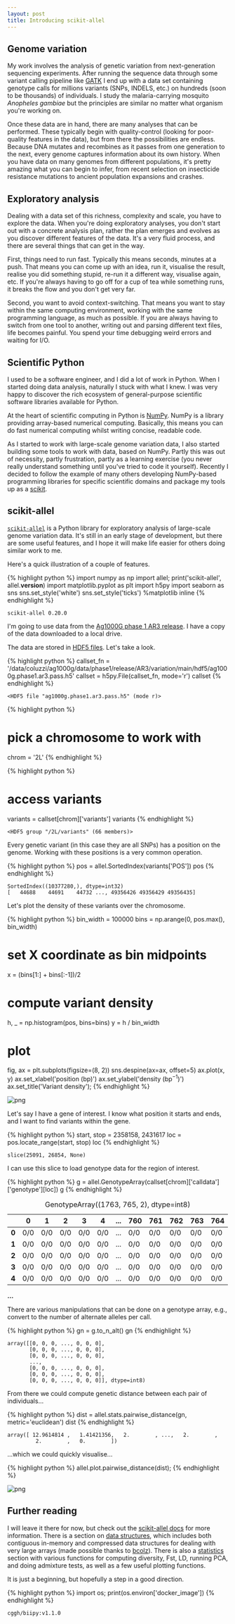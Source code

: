 ```yaml
---
layout: post
title: Introducing scikit-allel
---
```



## Genome variation

My work involves the analysis of genetic variation from next-generation sequencing experiments. After running the sequence data through some variant calling pipeline like [GATK](https://www.broadinstitute.org/gatk/) I end up with a data set containing genotype calls for millions variants (SNPs, INDELS, etc.) on hundreds (soon to be thousands) of individuals. I study the malaria-carrying mosquito *Anopheles gambiae* but the principles are similar no matter what organism you're working on.

Once these data are in hand, there are many analyses that can be performed. These typically begin with quality-control (looking for poor-quality features in the data), but from there the possibilities are endless. Because DNA mutates and recombines as it passes from one generation to the next, every genome captures information about its own history. When you have data on many genomes from different populations, it's pretty amazing what you can begin to infer, from recent selection on insecticide resistance mutations to ancient population expansions and crashes.

## Exploratory analysis

Dealing with a data set of this richness, complexity and scale, you have to explore the data. When you're doing exploratory analyses, you don't start out with a concrete analysis plan, rather the plan emerges and evolves as you discover different features of the data. It's a very fluid process, and there are several things that can get in the way. 

First, things need to run fast. Typically this means seconds, minutes at a push. That means you can come up with an idea, run it, visualise the result, realise you did something stupid, re-run it a different way, visualise again, etc. If you're always having to go off for a cup of tea while something runs, it breaks the flow and you don't get very far.

Second, you want to avoid context-switching. That means you want to stay within the same computing environment, working with the same programming language, as much as possible. If you are always having to switch from one tool to another, writing out and parsing different text files, life becomes painful. You spend your time debugging weird errors and waiting for I/O.

## Scientific Python

I used to be a software engineer, and I did a lot of work in Python. When I started doing data analysis, naturally I stuck with what I knew. I was very happy to discover the rich ecosystem of general-purpose scientific software libraries available for Python.

At the heart of scientific computing in Python is [NumPy](http://www.numpy.org). NumPy is a library providing array-based numerical computing. Basically, this means you can do fast numerical computing whilst writing concise, readable code. 

As I started to work with large-scale genome variation data, I also started building some tools to work with data, based on NumPy. Partly this was out of necessity, partly frustration, partly as a learning exercise (you never really understand something until you've tried to code it yourself). Recently I decided to follow the example of many others developing NumPy-based programming libraries for specific scientific domains and package my tools up as a [scikit](https://scikits.appspot.com/scikits).

## scikit-allel

[`scikit-allel`](http://scikit-allel.readthedocs.org/en/latest/) is a Python library for exploratory analysis of large-scale genome variation data. It's still in an early stage of development, but there are some useful features, and I hope it will make life easier for others doing similar work to me.

Here's a quick illustration of a couple of features.


{% highlight python %}
import numpy as np
import allel; print('scikit-allel', allel.__version__)
import matplotlib.pyplot as plt
import h5py
import seaborn as sns
sns.set_style('white')
sns.set_style('ticks')
%matplotlib inline
{% endhighlight %}

    scikit-allel 0.20.0


I'm going to use data from the [Ag1000G phase 1 AR3 release](http://www.malariagen.net/data/ag1000g-phase1-AR3). I have a copy of the data downloaded to a local drive.

The data are stored in [HDF5 files](https://www.hdfgroup.org/HDF5/). Let's take a look.


{% highlight python %}
callset_fn = '/data/coluzzi/ag1000g/data/phase1/release/AR3/variation/main/hdf5/ag1000g.phase1.ar3.pass.h5'
callset = h5py.File(callset_fn, mode='r')
callset
{% endhighlight %}




    <HDF5 file "ag1000g.phase1.ar3.pass.h5" (mode r)>




{% highlight python %}
# pick a chromosome to work with
chrom = '2L'
{% endhighlight %}


{% highlight python %}
# access variants
variants = callset[chrom]['variants']
variants
{% endhighlight %}




    <HDF5 group "/2L/variants" (66 members)>



Every genetic variant (in this case they are all SNPs) has a position on the genome. Working with these positions is a very common operation.


{% highlight python %}
pos = allel.SortedIndex(variants['POS'])
pos
{% endhighlight %}




    SortedIndex((10377280,), dtype=int32)
    [   44688    44691    44732 ..., 49356426 49356429 49356435]



Let's plot the density of these variants over the chromosome.


{% highlight python %}
bin_width = 100000
bins = np.arange(0, pos.max(), bin_width)
# set X coordinate as bin midpoints
x = (bins[1:] + bins[:-1])/2
# compute variant density
h, _ = np.histogram(pos, bins=bins)
y = h / bin_width
# plot
fig, ax = plt.subplots(figsize=(8, 2))
sns.despine(ax=ax, offset=5)
ax.plot(x, y)
ax.set_xlabel('position (bp)')
ax.set_ylabel('density (bp$^{-1}$)')
ax.set_title('Variant density');
{% endhighlight %}


![png](/assets/2015-09-15-introducing-scikit-allel_files/2015-09-15-introducing-scikit-allel_9_0.png)


Let's say I have a gene of interest. I know what position it starts and ends, and I want to find variants within the gene.


{% highlight python %}
start, stop = 2358158, 2431617
loc = pos.locate_range(start, stop)
loc
{% endhighlight %}




    slice(25091, 26854, None)



I can use this slice to load genotype data for the region of interest.


{% highlight python %}
g = allel.GenotypeArray(callset[chrom]['calldata']['genotype'][loc])
g
{% endhighlight %}




<table class='petl'>
<caption>GenotypeArray((1763, 765, 2), dtype=int8)</caption>
<thead>
<tr>
<th></th>
<th>0</th>
<th>1</th>
<th>2</th>
<th>3</th>
<th>4</th>
<th>...</th>
<th>760</th>
<th>761</th>
<th>762</th>
<th>763</th>
<th>764</th>
</tr>
</thead>
<tbody>
<tr>
<td style='font-weight: bold'>0</td>
<td>0/0</td>
<td>0/0</td>
<td>0/0</td>
<td>0/0</td>
<td>0/0</td>
<td>...</td>
<td>0/0</td>
<td>0/0</td>
<td>0/0</td>
<td>0/0</td>
<td>0/0</td>
</tr>
<tr>
<td style='font-weight: bold'>1</td>
<td>0/0</td>
<td>0/0</td>
<td>0/0</td>
<td>0/0</td>
<td>0/0</td>
<td>...</td>
<td>0/0</td>
<td>0/0</td>
<td>0/0</td>
<td>0/0</td>
<td>0/0</td>
</tr>
<tr>
<td style='font-weight: bold'>2</td>
<td>0/0</td>
<td>0/0</td>
<td>0/0</td>
<td>0/0</td>
<td>0/0</td>
<td>...</td>
<td>0/0</td>
<td>0/0</td>
<td>0/0</td>
<td>0/0</td>
<td>0/0</td>
</tr>
<tr>
<td style='font-weight: bold'>3</td>
<td>0/0</td>
<td>0/0</td>
<td>0/0</td>
<td>0/0</td>
<td>0/0</td>
<td>...</td>
<td>0/0</td>
<td>0/0</td>
<td>0/0</td>
<td>0/0</td>
<td>0/0</td>
</tr>
<tr>
<td style='font-weight: bold'>4</td>
<td>0/0</td>
<td>0/0</td>
<td>0/0</td>
<td>0/0</td>
<td>0/0</td>
<td>...</td>
<td>0/0</td>
<td>0/0</td>
<td>0/0</td>
<td>0/0</td>
<td>0/0</td>
</tr>
</tbody>
</table>
<p><strong>...</strong></p>



There are various manipulations that can be done on a genotype array, e.g., convert to the number of alternate alleles per call.


{% highlight python %}
gn = g.to_n_alt()
gn
{% endhighlight %}




    array([[0, 0, 0, ..., 0, 0, 0],
           [0, 0, 0, ..., 0, 0, 0],
           [0, 0, 0, ..., 0, 0, 0],
           ..., 
           [0, 0, 0, ..., 0, 0, 0],
           [0, 0, 0, ..., 0, 0, 0],
           [0, 0, 0, ..., 0, 0, 0]], dtype=int8)



From there we could compute genetic distance between each pair of individuals...


{% highlight python %}
dist = allel.stats.pairwise_distance(gn, metric='euclidean')
dist
{% endhighlight %}




    array([ 12.9614814 ,   1.41421356,   2.        , ...,   2.        ,
             2.        ,   0.        ])



...which we could quickly visualise...


{% highlight python %}
allel.plot.pairwise_distance(dist);
{% endhighlight %}


![png](/assets/2015-09-15-introducing-scikit-allel_files/2015-09-15-introducing-scikit-allel_19_0.png)


## Further reading

I will leave it there for now, but check out the [scikit-allel docs](http://scikit-allel.readthedocs.org/en/latest/index.html) for more information. There is a section on [data structures](http://scikit-allel.readthedocs.org/en/latest/model.html), which includes both contiguous in-memory and compressed data structures for dealing with very large arrays (made possible thanks to [bcolz](http://bcolz.blosc.org/)). There is also a [statistics](http://scikit-allel.readthedocs.org/en/latest/stats.html) section with various functions for computing diversity, Fst, LD, running PCA, and doing admixture tests, as well as a few useful plotting functions.

It is just a beginning, but hopefully a step in a good direction.


{% highlight python %}
import os; print(os.environ['docker_image'])
{% endhighlight %}

    cggh/biipy:v1.1.0

